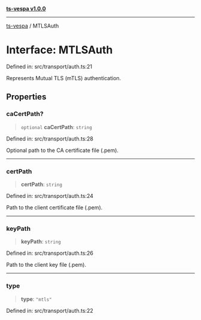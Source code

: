 [**ts-vespa v1.0.0**](../README.md)

***

[ts-vespa](../README.md) / MTLSAuth

# Interface: MTLSAuth

Defined in: src/transport/auth.ts:21

Represents Mutual TLS (mTLS) authentication.

## Properties

### caCertPath?

> `optional` **caCertPath**: `string`

Defined in: src/transport/auth.ts:28

Optional path to the CA certificate file (.pem).

***

### certPath

> **certPath**: `string`

Defined in: src/transport/auth.ts:24

Path to the client certificate file (.pem).

***

### keyPath

> **keyPath**: `string`

Defined in: src/transport/auth.ts:26

Path to the client key file (.pem).

***

### type

> **type**: `"mtls"`

Defined in: src/transport/auth.ts:22
